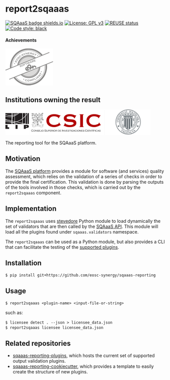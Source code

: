 <!--
SPDX-FileCopyrightText: Copyright contributors to the Software Quality Assurance as a Service (SQAaaS) project <sqaaas@ibergrid.eu>
SPDX-FileCopyrightText: 2017-2024 Pablo Orviz <orviz@ifca.unican.es>

SPDX-License-Identifier: GPL-3.0-only
-->

# report2sqaaas
[![SQAaaS badge shields.io](https://img.shields.io/badge/sqaaas%20software-silver-lightgrey)](https://api.eu.badgr.io/public/assertions/Dzr7HNIJSv6mhaGmvb27Fg "SQAaaS silver badge achieved")
[![License: GPL v3](https://img.shields.io/badge/License-GPLv3-blue.svg)](https://www.gnu.org/licenses/gpl-3.0)
[![REUSE status](https://api.reuse.software/badge/git.fsfe.org/reuse/api)](https://api.reuse.software/info/git.fsfe.org/reuse/api)
[![Code style: black](https://img.shields.io/badge/code%20style-black-000000.svg)](https://github.com/psf/black)

#### Achievements
[![SQAaaS badge](https://github.com/EOSC-synergy/SQAaaS/raw/master/badges/badges_150x116/badge_software_silver.png)](https://api.eu.badgr.io/public/assertions/Dzr7HNIJSv6mhaGmvb27Fg "SQAaaS silver badge achieved")

## Institutions owning the result
<p float="left">
    <img src="https://github.com/EOSC-synergy/service-qa-baseline/blob/master/content/images/logo-LIP.png" height="80">
    <img src="https://github.com/EOSC-synergy/service-qa-baseline/blob/master/content/images/logo-csic.png" height="80">
    <img src="https://github.com/EOSC-synergy/service-qa-baseline/blob/master/content/images/logo-UPV.png" height="80">
</p>


The reporting tool for the SQAaaS platform.

## Motivation
The [SQAaaS platform](https://github.com/eosc-synergy/SQAaaS) provides a
module for software (and services) quality assessment, which relies on the
validation of a series of checks in order to provide the final certification.
This validation is done by parsing the outputs of the tools involved in those
checks, which is carried out by the `report2sqaaas` component.

## Implementation
The `report2sqaaas` uses [stevedore](https://github.com/openstack/stevedore)
Python module to load dynamically the set of validators that are then called
by the [SQAaaS API](https://github.com/eosc-synergy/sqaaas-api-server). This
module will load all the plugins found under `sqaaas.validators` namespace.

The `report2sqaaas` can be used as a Python module, but also provides a CLI
that can facilitate the testing of the
[supported plugins](https://github.com/eosc-synergy/sqaaas-reporting-plugins).

## Installation
```
$ pip install git+https://github.com/eosc-synergy/sqaaas-reporting
```

## Usage
```
$ report2sqaaas <plugin-name> <input-file-or-string>
```

such as:
```
$ licensee detect . --json > licensee_data.json
$ report2sqaaas licensee licensee_data.json
```

## Related repositories
- [sqaaas-reporting-plugins](https://github.com/eosc-synergy/sqaaas-reporting-plugins),
  which hosts the current set of supported output validation plugins.
- [sqaaas-reporting-cookiecutter](https://github.com/eosc-synergy/sqaaas-reporting-cookiecutter),
  which provides a template to easily create the structure of new plugins.
